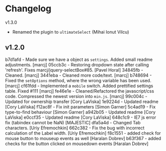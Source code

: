 Changelog
=========

v1.3.0
- Renamed the plugin to `ultimateSelect` (Mihai Ionut Vilcu)

v1.2.0
------
b7d1afd - Made sure we have a object as `settings`. Added small readme adjustments. [marcj]
05ccb3c - Restoring dropdown state after calling 'refresh'. Fixes marcj/jquery-selectBox#85. [Pavel Horal]
34845fb - Cleaned. [marcj]
3441eba - Cleaned more code/text. [marcj]
b748694 - Fixed the `setOptions` method, where the wrong variable has been used. [marcj]
cf61fdd - Implemented a `mobile` switch. Added prettified settings table. Fixed #111 [marcj]
fe46e1e - Cleaned/Refactored the javascript/css code. Compressed the newest version into `min.js`. [marcj]
99c004c - Updated for ownership transfer [Cory LaViska]
1e9224d - Updated readme [Cory LaViska]
f12ac8f - Fix init parameters [Simon Garner]
5c4ad19 - Fix type-to-find behaviour [Simon Garner]
a942b05 - Updated readme [Cory LaViska]
e0ccf35 - Updated readme [Cory LaViska]
648c1c9 - IE7 js error fix (tabindex cannot be NaN) [MAJESTIC]
dfa5a4d - Changed Tab characters. [Uriy Efremochkin]
662c382 - Fix the bug with incorrect calculation of the Label width. [Uriy Efremochkin]
f8c1551 - added check for mouse button to mouseup events as well [Haralan Dobrev]
b63f367 - added checks for the button clicked on mousedown events [Haralan Dobrev]
